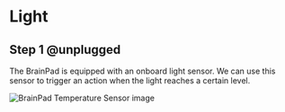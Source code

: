 # Light

## Step 1 @unplugged
The BrainPad is equipped with an onboard light sensor. We can use this sensor to trigger an action when the light reaches a certain level. 

![BrainPad Temperature Sensor image](/static/images/light.jpg)